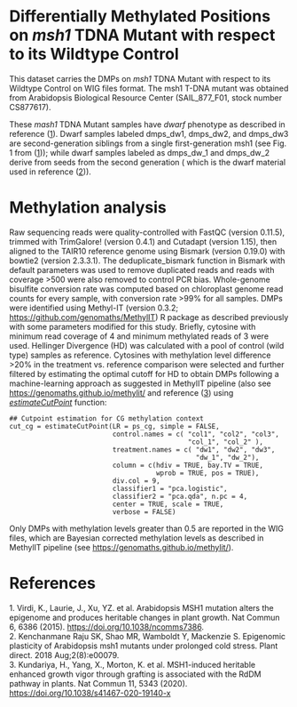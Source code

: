 # Differentially Methylated Positions on _msh1_ TDNA Mutant with respect to its Wildtype Control

This dataset carries the DMPs on _msh1_ TDNA Mutant with respect to its Wildtype Control on WIG files format.
The msh1 T-DNA mutant was obtained from Arabidopsis Biological Resource Center (SAIL_877_F01, stock number CS877617).

These _mash1_ TDNA Mutant samples have _*dwarf*_ phenotype as described in reference ([1](#1)). Dwarf samples labeled 
dmps_dw1, dmps_dw2, and dmps_dw3 are second-generation siblings from a single first-generation msh1 (see Fig. 1 from
([1](#1))); while dwarf samples labeled as dmps_dw_1 and dmps_dw_2 derive from seeds from the second generation (
which is the dwarf material used in reference ([2](#2))).


# Methylation analysis
Raw sequencing reads were quality-controlled with FastQC (version 0.11.5), trimmed with TrimGalore! (version 0.4.1) 
and Cutadapt (version 1.15), then aligned to the TAIR10 reference genome using Bismark (version 0.19.0) with bowtie2
(version 2.3.3.1). The deduplicate_bismark function in Bismark with default parameters was used to remove duplicated
reads and reads with coverage >500 were also removed to control PCR bias. Whole-genome bisulfite conversion rate was
computed based on chloroplast genome read counts for every sample, with conversion rate >99% for all samples. DMPs 
were identified using Methyl-IT (version 0.3.2; https://github.com/genomaths/MethylIT) R package as described previously
with some parameters modified for this study. Briefly, cytosine with minimum read coverage of 4 and minimum methylated 
reads of 3 were used. Hellinger Divergence (HD) was calculated with a pool of control (wild type) samples as reference. 
Cytosines with methylation level difference >20% in the treatment vs. reference comparison were selected and further 
filtered by estimating the optimal cutoff for HD to obtain DMPs following a machine-learning approach as suggested in 
MethylIT pipeline (also see https://genomaths.github.io/methylit/ and reference ([3](#3)) using 
[_estimateCutPoint_](https://genomaths.github.io/methylit/reference/estimateCutPoint.html) function:

```{r cuts}
## Cutpoint estimation for CG methylation context
cut_cg = estimateCutPoint(LR = ps_cg, simple = FALSE,
                          control.names = c( "col1", "col2", "col3",
                                             "col_1", "col_2" ),
                          treatment.names = c( "dw1", "dw2", "dw3",
                                               "dw_1", "dw_2"),
                          column = c(hdiv = TRUE, bay.TV = TRUE,
                                     wprob = TRUE, pos = TRUE),
                          div.col = 9,
                          classifier1 = "pca.logistic",
                          classifier2 = "pca.qda", n.pc = 4,
                          center = TRUE, scale = TRUE,
                          verbose = FALSE)
```

Only DMPs with methylation levels greater than 0.5 are reported in the WIG files, which are Bayesian corrected methylation 
levels as described in MethylIT pipeline (see https://genomaths.github.io/methylit/). 

# References
1.<a name="1"></a> Virdi, K., Laurie, J., Xu, YZ. et al. Arabidopsis MSH1 mutation alters the epigenome and produces 
                   heritable changes in plant growth. Nat Commun 6, 6386 (2015). https://doi.org/10.1038/ncomms7386.    
2.<a name="2"></a> Kenchanmane Raju SK, Shao MR, Wamboldt Y, Mackenzie S. Epigenomic plasticity of Arabidopsis msh1 
                   mutants under prolonged cold stress. Plant direct. 2018 Aug;2(8):e00079.             
3.<a name="3"></a> Kundariya, H., Yang, X., Morton, K. et al. MSH1-induced heritable enhanced growth vigor through 
                   grafting is associated with the RdDM pathway in plants. Nat Commun 11, 5343 (2020). 
                   https://doi.org/10.1038/s41467-020-19140-x
               

